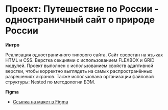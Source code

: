 # Проект: Путешествие по России - одностраничный сайт о природе России


**Интро**

Реализация одностраничного типового сайта. Сайт сверстан на языках HTML и CSS. Верстка секциями с использованием FLEXBOX и  GRID модулей. Проект выполнен с использованием свойств адаптивной верстки, чтобы корректно выглядеть на самых распространённых разрешениях экранов. Также использована организации файловой структуры: Nested по методологии БЭМ.

**Figma**

* [Ссылка на макет в Figma](https://www.figma.com/file/5S2WSbEFL6awjVWJ0NWL8Q/Sprint-3_-Russia-_-desktop-mobile?node-id=28503%3A0)


